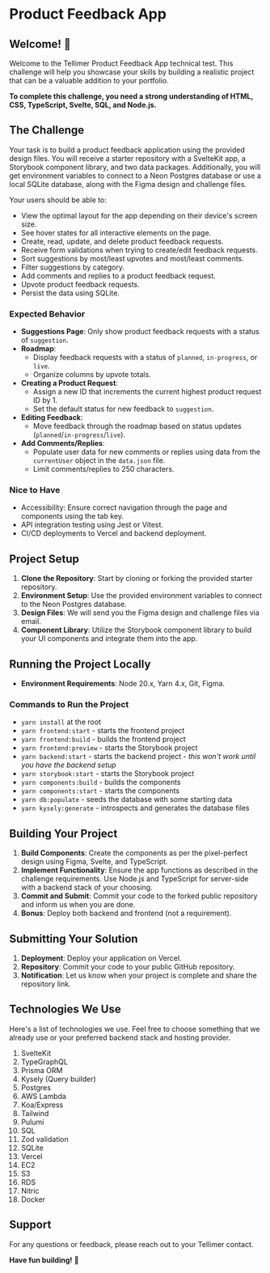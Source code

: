 # Product Feedback App

## Welcome! 👋

Welcome to the Tellimer Product Feedback App technical test. This challenge will help you showcase your skills by building a realistic project that can be a valuable addition to your portfolio.

**To complete this challenge, you need a strong understanding of HTML, CSS, TypeScript, Svelte, SQL, and Node.js.**

## The Challenge

Your task is to build a product feedback application using the provided design files. You will receive a starter repository with a SvelteKit app, a Storybook component library, and two data packages. Additionally, you will get environment variables to connect to a Neon Postgres database or use a local SQLite database, along with the Figma design and challenge files.

Your users should be able to:

- View the optimal layout for the app depending on their device's screen size.
- See hover states for all interactive elements on the page.
- Create, read, update, and delete product feedback requests.
- Receive form validations when trying to create/edit feedback requests.
- Sort suggestions by most/least upvotes and most/least comments.
- Filter suggestions by category.
- Add comments and replies to a product feedback request.
- Upvote product feedback requests.
- Persist the data using SQLite.

### Expected Behavior

- **Suggestions Page**: Only show product feedback requests with a status of `suggestion`.
- **Roadmap**:
  - Display feedback requests with a status of `planned`, `in-progress`, or `live`.
  - Organize columns by upvote totals.
- **Creating a Product Request**:
  - Assign a new ID that increments the current highest product request ID by 1.
  - Set the default status for new feedback to `suggestion`.
- **Editing Feedback**:
  - Move feedback through the roadmap based on status updates (`planned`/`in-progress`/`live`).
- **Add Comments/Replies**:
  - Populate user data for new comments or replies using data from the `currentUser` object in the `data.json` file.
  - Limit comments/replies to 250 characters.

### Nice to Have

- Accessibility: Ensure correct navigation through the page and components using the tab key.
- API integration testing using Jest or Vitest.
- CI/CD deployments to Vercel and backend deployment.

## Project Setup

1. **Clone the Repository**: Start by cloning or forking the provided starter repository.
2. **Environment Setup**: Use the provided environment variables to connect to the Neon Postgres database.
3. **Design Files**: We will send you the Figma design and challenge files via email.
4. **Component Library**: Utilize the Storybook component library to build your UI components and integrate them into the app.

## Running the Project Locally

- **Environment Requirements**: Node 20.x, Yarn 4.x, Git, Figma.

### Commands to Run the Project

- `yarn install` at the root
- `yarn frontend:start` - starts the frontend project
- `yarn frontend:build` - builds the frontend project
- `yarn frontend:preview` - starts the Storybook project
- `yarn backend:start` - starts the backend project - *this won't work until you have the backend setup*
- `yarn storybook:start` - starts the Storybook project
- `yarn components:build` - builds the components
- `yarn components:start` - starts the components
- `yarn db:populate` - seeds the database with some starting data
- `yarn kysely:generate` - introspects and generates the database files

## Building Your Project

1. **Build Components**: Create the components as per the pixel-perfect design using Figma, Svelte, and TypeScript.
2. **Implement Functionality**: Ensure the app functions as described in the challenge requirements. Use Node.js and TypeScript for server-side with a backend stack of your choosing.
3. **Commit and Submit**: Commit your code to the forked public repository and inform us when you are done.
4. **Bonus**: Deploy both backend and frontend (not a requirement).

## Submitting Your Solution

1. **Deployment**: Deploy your application on Vercel.
2. **Repository**: Commit your code to your public GitHub repository.
3. **Notification**: Let us know when your project is complete and share the repository link.

## Technologies We Use

Here's a list of technologies we use. Feel free to choose something that we already use or your preferred backend stack and hosting provider.

1. SvelteKit
2. TypeGraphQL
3. Prisma ORM
4. Kysely (Query builder)
5. Postgres
6. AWS Lambda
7. Koa/Express
8. Tailwind
9. Pulumi
10. SQL
11. Zod validation
12. SQLite
13. Vercel
14. EC2
15. S3
16. RDS
17. Nitric
18. Docker

## Support

For any questions or feedback, please reach out to your Tellimer contact.

**Have fun building!** 🚀
